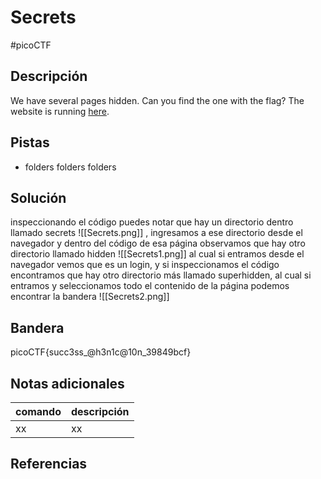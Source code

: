 # Secrets
#picoCTF 
## Descripción
We have several pages hidden. Can you find the one with the flag? The website is running [here](http://saturn.picoctf.net:52025/).

## Pistas 
+ folders folders folders

## Solución
inspeccionando el código puedes notar que hay un directorio dentro llamado secrets 
![[Secrets.png]]
, ingresamos a ese directorio desde el navegador y dentro del código de esa página observamos que hay otro directorio llamado hidden
![[Secrets1.png]]
al cual si entramos desde el navegador vemos que es un login, y si inspeccionamos el código encontramos que hay otro directorio más llamado superhidden, al cual si entramos y seleccionamos todo el contenido de la página podemos encontrar la bandera
![[Secrets2.png]]
## Bandera
picoCTF{succ3ss_@h3n1c@10n_39849bcf}

## Notas adicionales
| comando | descripción |
|------------|---------------|
| xx | xx |

## Referencias
